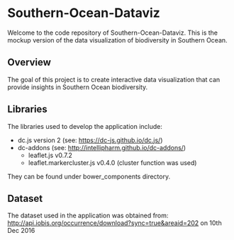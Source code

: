 # Southern-Ocean-Dataviz
Welcome to the code repository of Southern-Ocean-Dataviz. This is the mockup version of the data visualization of biodiversity in Southern Ocean.

## Overview
The goal of this project is to create interactive data visualization that can provide insights in Southern Ocean biodiversity.

## Libraries
The libraries used to develop the application include:
* dc.js version 2 (see: https://dc-js.github.io/dc.js/)
* dc-addons (see: http://intellipharm.github.io/dc-addons/)
  * leaflet.js v0.7.2
  * leaflet.markercluster.js v0.4.0 (cluster function was used)

They can be found under bower_components directory.

## Dataset
The dataset used in the application was obtained from: 
http://api.iobis.org/occurrence/download?sync=true&areaid=202 on 10th Dec 2016

